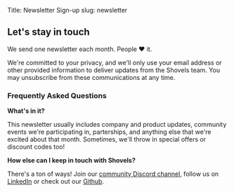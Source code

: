 Title: Newsletter Sign-up
slug: newsletter


<div class="mx-auto max-w-4xl px-6 py-12 sm:py-16 lg:py-20 lg:px-8">
    <h2 class="text-5xl tracking-tight text-emerald-800">Let's stay in touch</h2>
    <p class="mt-2 text-lg leading-8 text-gray-600">We send one newsletter each month. People ❤️ it.</p>
    <div class="mt-8 mb-4 max-w-md">
        <div class="pipedriveWebForms text-left" style="margin-left: 0 !important;" data-pd-webforms="https://webforms.pipedrive.com/f/6zhblrk6p8xIfK0mXfb60HtbDnLqQKrJinPV49BdTITLp56Rk475EMfYEH1KZsCXiX"><script src="https://webforms.pipedrive.com/f/loader"></script></div>
    </div>
    <p class="my-4 leading-8 text-lg"> We're committed to your privacy, and we'll only use your email address or other provided information to deliver updates from the Shovels team. You may unsubscribe from these communications at any time.</p>
    <h3 class="text-[32px] font-medium text-emerald-800 leading-none">Frequently Asked Questions</h3>
    <p class="my-4 leading-8 text-lg"><strong>What's in it?</strong></p>
    <p class="my-4 leading-8 text-lg">This newsletter usually includes company and product updates, community events we're participating in, parterships, and anything else that we're excited about that month. Sometimes, we'll throw in special offers or discount codes too!</p>
    <p class="my-4 leading-8 text-lg"><strong>How else can I keep in touch with Shovels?</strong></p>
    <p class="my-4 leading-8 text-lg">There's a ton of ways! Join our <a href="https://discord.com/Nypja3cKDx" target="_blank">community Discord channel</a>, follow us on <a href="https://www.linkedin.com/company/shovels/" target="_blank">LinkedIn</a> or check out our <a href="https://github.com/shovelsai" target="_blank">Github</a>.</p>
</div>

